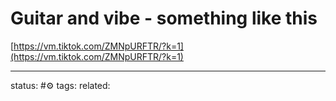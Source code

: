 # Guitar and vibe - something like this  
  
[https://vm.tiktok.com/ZMNpURFTR/?k=1](https://vm.tiktok.com/ZMNpURFTR/?k=1)


---
status: #⚙️ 
tags: 
related: 
